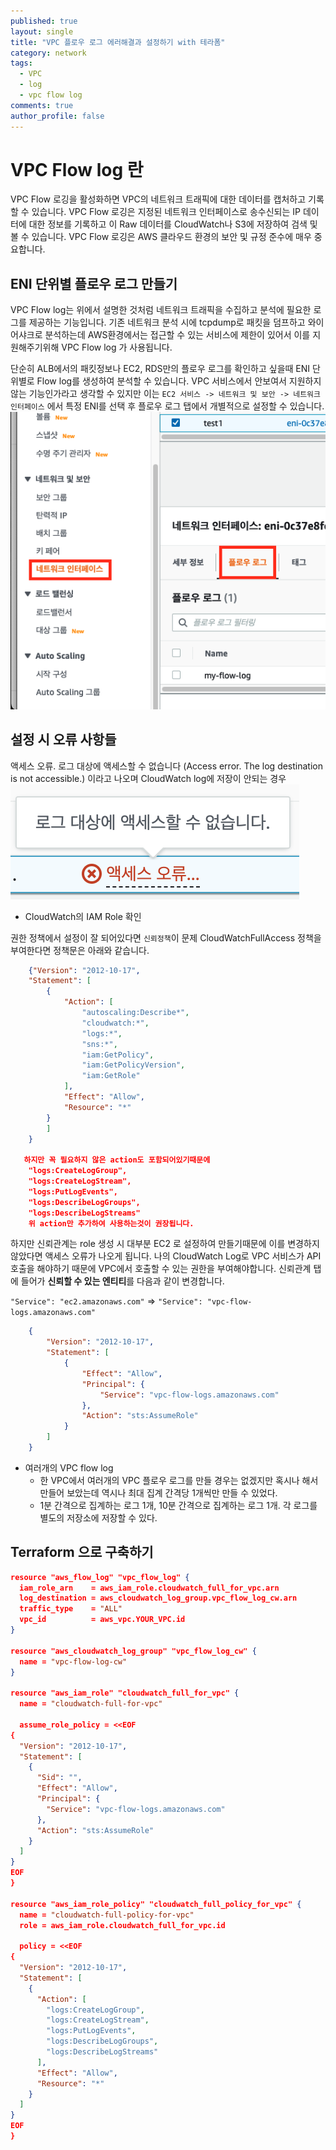 ```yaml
---
published: true
layout: single
title: "VPC 플로우 로그 에러해결과 설정하기 with 테라폼"
category: network
tags:
  - VPC
  - log
  - vpc flow log
comments: true
author_profile: false
---
```



# VPC Flow log 란
VPC Flow 로깅을 활성화하면 VPC의 네트워크 트래픽에 대한 데이터를 캡처하고 기록할 수 있습니다. VPC Flow 로깅은 지정된 네트워크 인터페이스로 송수신되는 IP 데이터에 대한 정보를 기록하고 이 Raw 데이터를 CloudWatch나 S3에 저장하여 검색 및 볼 수 있습니다. VPC Flow 로깅은 AWS 클라우드 환경의 보안 및 규정 준수에 매우 중요합니다.

## ENI 단위별 플로우 로그 만들기
VPC Flow log는 위에서 설명한 것처럼 네트워크 트래픽을 수집하고 분석에 필요한 로그를 제공하는 기능입니다. 기존 네트워크 분석 시에 tcpdump로 패킷을 덤프하고 와이어샤크로 분석하는데 AWS환경에서는 접근할 수 있는 서비스에 제한이 있어서 이를 지원해주기위해 VPC Flow log 가 사용됩니다.

단순히 ALB에서의 패킷정보나 EC2, RDS만의 플로우 로그를 확인하고 싶을때 ENI 단위별로 Flow log를 생성하여 분석할 수 있습니다. VPC 서비스에서 안보여서 지원하지 않는 기능인가라고 생각할 수 있지만 이는 `EC2 서비스 -> 네트워크 및 보안 -> 네트워크 인터페이스` 에서 특정 ENI를 선택 후 플로우 로그 탭에서 개별적으로 설정할 수 있습니다.
![each-eni](../../assets/images/post/vpc-flow-log/each-eni.png)

## 설정 시 오류 사항들
액세스 오류. 로그 대상에 액세스할 수 없습니다 (Access error. The log destination is not accessible.) 이라고 나오며 CloudWatch log에 저장이 안되는 경우
![error](../../assets/images/post/vpc-flow-log/error1.png)
  - CloudWatch의 IAM Role 확인
  
  권한 정책에서 설정이 잘 되어있다면 `신뢰정책`이 문제
  CloudWatchFullAccess 정책을 부여한다면 정책문은 아래와 같습니다.
``` json 
    {"Version": "2012-10-17",
    "Statement": [
        {
            "Action": [
                "autoscaling:Describe*",
                "cloudwatch:*",
                "logs:*",
                "sns:*",
                "iam:GetPolicy",
                "iam:GetPolicyVersion",
                "iam:GetRole"
            ],
            "Effect": "Allow",
            "Resource": "*"
        }
        ]
    }

   하지만 꼭 필요하지 않은 action도 포함되어있기때문에
    "logs:CreateLogGroup",
    "logs:CreateLogStream",
    "logs:PutLogEvents",
    "logs:DescribeLogGroups",
    "logs:DescribeLogStreams" 
    위 action만 추가하여 사용하는것이 권장됩니다.
```
  하지만 신뢰관계는 role 생성 시 대부분 EC2 로 설정하여 만들기때문에 이를 변경하지 않았다면 액세스 오류가 나오게 됩니다. 
  나의 CloudWatch Log로 VPC 서비스가 API호출을 해야하기 때문에 VPC에서 호출할 수 있는 권한을 부여해야합니다.
  신뢰관계 탭에 들어가 **신뢰할 수 있는 엔티티**를 다음과 같이 변경합니다.

   `"Service": "ec2.amazonaws.com"` => `"Service": "vpc-flow-logs.amazonaws.com"`
``` json
    {
        "Version": "2012-10-17",
        "Statement": [
            {
                "Effect": "Allow",
                "Principal": {
                    "Service": "vpc-flow-logs.amazonaws.com"
                },
                "Action": "sts:AssumeRole"
            }
        ]
    }
```

- 여러개의 VPC flow log
  - 한 VPC에서 여러개의 VPC 플로우 로그를 만들 경우는 없겠지만 혹시나 해서 만들어 보았는데 역시나 최대 집계 간격당 1개씩만 만들 수 있었다.
  - 1분 간격으로 집계하는 로그 1개, 10분 간격으로 집계하는 로그 1개. 각 로그를 별도의 저장소에 저장할 수 있다. 


## Terraform 으로 구축하기

``` json
resource "aws_flow_log" "vpc_flow_log" {
  iam_role_arn    = aws_iam_role.cloudwatch_full_for_vpc.arn
  log_destination = aws_cloudwatch_log_group.vpc_flow_log_cw.arn
  traffic_type    = "ALL"
  vpc_id          = aws_vpc.YOUR_VPC.id
}

resource "aws_cloudwatch_log_group" "vpc_flow_log_cw" {
  name = "vpc-flow-log-cw"
}

resource "aws_iam_role" "cloudwatch_full_for_vpc" {
  name = "cloudwatch-full-for-vpc"

  assume_role_policy = <<EOF
{
  "Version": "2012-10-17",
  "Statement": [
    {
      "Sid": "",
      "Effect": "Allow",
      "Principal": {
        "Service": "vpc-flow-logs.amazonaws.com"
      },
      "Action": "sts:AssumeRole"
    }
  ]
}
EOF
}

resource "aws_iam_role_policy" "cloudwatch_full_policy_for_vpc" {
  name = "cloudwatch-full-policy-for-vpc"
  role = aws_iam_role.cloudwatch_full_for_vpc.id

  policy = <<EOF
{
  "Version": "2012-10-17",
  "Statement": [
    {
      "Action": [
        "logs:CreateLogGroup",
        "logs:CreateLogStream",
        "logs:PutLogEvents",
        "logs:DescribeLogGroups",
        "logs:DescribeLogStreams"
      ],
      "Effect": "Allow",
      "Resource": "*"
    }
  ]
}
EOF
}
```